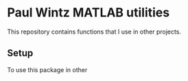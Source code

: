 # Paul Wintz MATLAB utilities
This repository contains functions that I use in other projects. 

## Setup
To use this package in other 